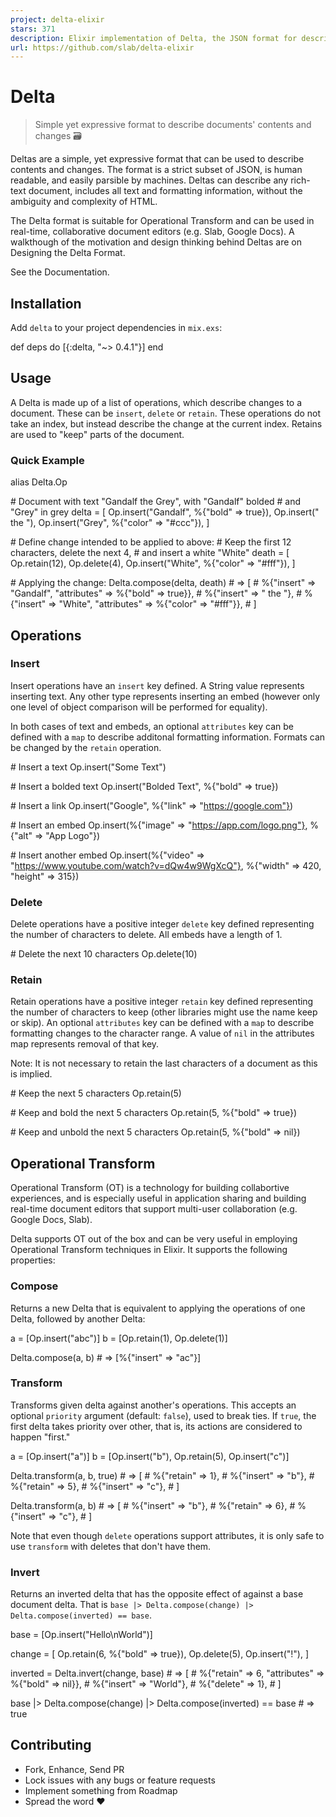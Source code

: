 ```yaml
---
project: delta-elixir
stars: 371
description: Elixir implementation of Delta, the JSON format for describing rich-text content and their changes
url: https://github.com/slab/delta-elixir
---
```


Delta
=====

> Simple yet expressive format to describe documents' contents and changes 🗃

Deltas are a simple, yet expressive format that can be used to describe contents and changes. The format is a strict subset of JSON, is human readable, and easily parsible by machines. Deltas can describe any rich-text document, includes all text and formatting information, without the ambiguity and complexity of HTML.

The Delta format is suitable for Operational Transform and can be used in real-time, collaborative document editors (e.g. Slab, Google Docs). A walkthough of the motivation and design thinking behind Deltas are on Designing the Delta Format.

See the Documentation.

  

Installation
------------

Add `delta` to your project dependencies in `mix.exs`:

def deps do
  \[{:delta, "~> 0.4.1"}\]
end

  

Usage
-----

A Delta is made up of a list of operations, which describe changes to a document. These can be `insert`, `delete` or `retain`. These operations do not take an index, but instead describe the change at the current index. Retains are used to "keep" parts of the document.

### Quick Example

alias Delta.Op

\# Document with text "Gandalf the Grey", with "Gandalf" bolded
\# and "Grey" in grey
delta \= \[
  Op.insert("Gandalf", %{"bold" \=> true}),
  Op.insert(" the "),
  Op.insert("Grey", %{"color" \=> "#ccc"}),
\]

\# Define change intended to be applied to above:
\# Keep the first 12 characters, delete the next 4,
\# and insert a white "White"
death \= \[
  Op.retain(12),
  Op.delete(4),
  Op.insert("White", %{"color" \=> "#fff"}),
\]

\# Applying the change:
Delta.compose(delta, death)
\# => \[
\#   %{"insert" => "Gandalf", "attributes" => %{"bold" => true}},
\#   %{"insert" => " the "},
\#   %{"insert" => "White", "attributes" => %{"color" => "#fff"}},
\# \]

  

Operations
----------

### Insert

Insert operations have an `insert` key defined. A String value represents inserting text. Any other type represents inserting an embed (however only one level of object comparison will be performed for equality).

In both cases of text and embeds, an optional `attributes` key can be defined with a `map` to describe additonal formatting information. Formats can be changed by the `retain` operation.

\# Insert a text
Op.insert("Some Text")

\# Insert a bolded text
Op.insert("Bolded Text", %{"bold" \=> true})

\# Insert a link
Op.insert("Google", %{"link" \=> "https://google.com"})

\# Insert an embed
Op.insert(%{"image" \=> "https://app.com/logo.png"}, %{"alt" \=> "App Logo"})

\# Insert another embed
Op.insert(%{"video" \=> "https://www.youtube.com/watch?v=dQw4w9WgXcQ"}, %{"width" \=> 420, "height" \=> 315})

### Delete

Delete operations have a positive integer `delete` key defined representing the number of characters to delete. All embeds have a length of 1.

\# Delete the next 10 characters
Op.delete(10)

### Retain

Retain operations have a positive integer `retain` key defined representing the number of characters to keep (other libraries might use the name keep or skip). An optional `attributes` key can be defined with a `map` to describe formatting changes to the character range. A value of `nil` in the attributes map represents removal of that key.

Note: It is not necessary to retain the last characters of a document as this is implied.

\# Keep the next 5 characters
Op.retain(5)

\# Keep and bold the next 5 characters
Op.retain(5, %{"bold" \=> true})

\# Keep and unbold the next 5 characters
Op.retain(5, %{"bold" \=> nil})

  

Operational Transform
---------------------

Operational Transform (OT) is a technology for building collabortive experiences, and is especially useful in application sharing and building real-time document editors that support multi-user collaboration (e.g. Google Docs, Slab).

Delta supports OT out of the box and can be very useful in employing Operational Transform techniques in Elixir. It supports the following properties:

### Compose

Returns a new Delta that is equivalent to applying the operations of one Delta, followed by another Delta:

a \= \[Op.insert("abc")\]
b \= \[Op.retain(1), Op.delete(1)\]

Delta.compose(a, b)
\# => \[%{"insert" => "ac"}\]

### Transform

Transforms given delta against another's operations. This accepts an optional `priority` argument (default: `false`), used to break ties. If `true`, the first delta takes priority over other, that is, its actions are considered to happen "first."

a \= \[Op.insert("a")\]
b \= \[Op.insert("b"), Op.retain(5), Op.insert("c")\]

Delta.transform(a, b, true)
\# => \[
\#  %{"retain" => 1},
\#  %{"insert" => "b"},
\#  %{"retain" => 5},
\#  %{"insert" => "c"},
\# \]

Delta.transform(a, b)
\# => \[
\#  %{"insert" => "b"},
\#  %{"retain" => 6},
\#  %{"insert" => "c"},
\# \]

Note that even though `delete` operations support attributes, it is only safe to use `transform` with deletes that don't have them.

### Invert

Returns an inverted delta that has the opposite effect of against a base document delta. That is `base |> Delta.compose(change) |> Delta.compose(inverted) == base`.

base \= \[Op.insert("Hello\\nWorld")\]

change \= \[
  Op.retain(6, %{"bold" \=> true}),
  Op.delete(5),
  Op.insert("!"),
\]

inverted \= Delta.invert(change, base)
\# => \[
\#   %{"retain" => 6, "attributes" => %{"bold" => nil}},
\#   %{"insert" => "World"},
\#   %{"delete" => 1},
\# \]

base |> Delta.compose(change) |> Delta.compose(inverted) \== base
\# => true

  

Contributing
------------

-   Fork, Enhance, Send PR
-   Lock issues with any bugs or feature requests
-   Implement something from Roadmap
-   Spread the word ❤️

